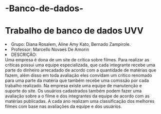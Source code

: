 # -Banco-de-dados-
<h1>Trabalho de banco de dados UVV </h1>
<li> Grupo: Diana Rosalem, Aline Amy Kato, Bernado Zampirole.</li>
<li>Professor: Marcello Novaes De Amorin </li>
<li>DESCRIÇÂO:</li>
Uma empresa é dona de um site de crítica sobre filmes. Para realizar as críticas possui uma equipe especializada, que cada integrante recebe uma parte do dinheiro arrecadado  de acordo com a quantidade de matérias que fazem, além disso em toda avaliação eles convidam um crítico renomado para uma parte da matéria que também recebe uma comissão por cada trabalho realizado. Na empresa existe uma equipe de manutenção e suporte do site. Os usuários cadastrados também podem fazer uma avaliação sobre a o filme e dos integrantes da equipe de acordo com as matérias publicadas. A cada ano realizam uma classificação dos melhores filmes com base nas avaliações da equipe e dos usuários. 

